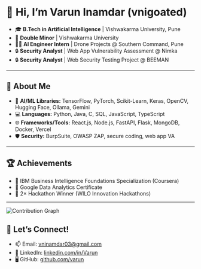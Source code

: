 # 👋 Hi, I’m Varun Inamdar (vnigoated)

- 🎓 **B.Tech in Artificial Intelligence** | Vishwakarma University, Pune
- 🏅 **Double Minor** | Vishwakarma University 
- 👨‍💻 **AI Engineer Intern** | Drone Projects @ Southern Command, Pune
- 🔒 **Security Analyst** | Web App Vulnerability Assessment @ Nimka
- 🔒 **Security Analyst** | Web Security Testing Project @ BEEMAN

---

## 🚀 About Me
- 🔬 **AI/ML Libraries:** TensorFlow, PyTorch, Scikit-Learn, Keras, OpenCV, Hugging Face, Ollama, Gemini
- 💻 **Languages:** Python, Java, C, SQL, JavaScript, TypeScript
- 🌐 **Frameworks/Tools:** React.js, Node.js, FastAPI, Flask, MongoDB, Docker, Vercel
- 🛡️ **Security:** BurpSuite, OWASP ZAP, secure coding, web app VA

---
## 🏆 Achievements

- 🏅 IBM Business Intelligence Foundations Specialization (Coursera)
- 🏅 Google Data Analytics Certificate
- 🥇 2× Hackathon Winner (WILO Innovation Hackathons)

---
![Contribution Graph](https://ssr-contributions-svg.vercel.app/_/vnigoated?chart=3dbar&gap=0.6&scale=2&gradient=true&flatten=0&animation=mess&animation_duration=6&animation_loop=true&format=svg&weeks=50&theme=purple&widget_size=large&colors=FF6F61,FF9671,FFC15E,72F2EB,1282A2,FCE2DB,FAD4D8,DBDFFD&dark=true)

## 🌱 Let’s Connect!

- 📫 Email: [vninamdar03@gmail.com](mailto:vninamdar03@gmail.com)
- 💼 LinkedIn: [linkedin.com/in/Varun](https://linkedin.com/in/Varun)
- 🖥️ GitHub: [github.com/varun](https://github.com/varun)

